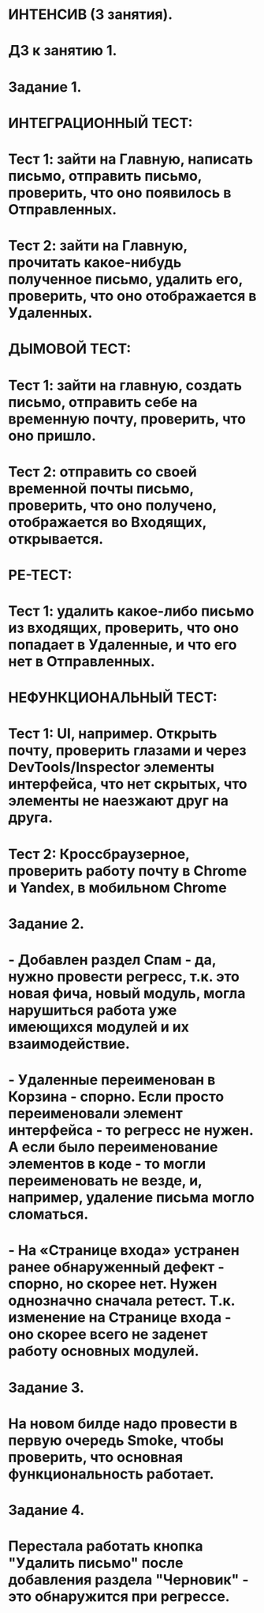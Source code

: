 # ИНТЕНСИВ (3 занятия).

# ДЗ к занятию 1.
# Задание 1.
# ИНТЕГРАЦИОННЫЙ ТЕСТ:
# Тест 1: зайти на Главную, написать письмо, отправить письмо, проверить, что оно появилось в Отправленных.
# Тест 2: зайти на Главную, прочитать какое-нибудь полученное письмо, удалить его, проверить, что оно отображается в Удаленных.
# ДЫМОВОЙ ТЕСТ:
# Тест 1: зайти на главную, создать письмо, отправить себе на временную почту, проверить, что оно пришло.
# Тест 2: отправить со своей временной почты письмо, проверить, что оно получено, отображается во Входящих, открывается.
# РЕ-ТЕСТ:
# Тест 1: удалить какое-либо письмо из входящих, проверить, что оно попадает в Удаленные, и что его нет в Отправленных.
# НЕФУНКЦИОНАЛЬНЫЙ ТЕСТ:
# Тест 1: UI, например. Открыть почту, проверить глазами и через DevTools/Inspector элементы интерфейса, что нет скрытых, что элементы не наезжают друг на друга.
# Тест 2: Кроссбраузерное, проверить работу почту в Chrome и Yandex, в мобильном Chrome

# Задание 2.
# - Добавлен раздел Спам - да, нужно провести регресс, т.к. это новая фича, новый модуль, могла нарушиться работа уже имеющихся модулей и их взаимодействие.
# - Удаленные переименован в Корзина - спорно. Если просто переименовали элемент интерфейса - то регресс не нужен. А если было переименование элементов в коде - то могли переименовать не везде, и, например, удаление письма могло сломаться.
# - На «Странице входа» устранен ранее обнаруженный дефект - спорно, но скорее нет. Нужен однозначно сначала ретест. Т.к. изменение на Странице входа - оно скорее всего не заденет работу основных модулей.

# Задание 3.
# На новом билде надо провести в первую очередь Smoke, чтобы проверить, что основная функциональность работает.

# Задание 4.
# Перестала работать кнопка "Удалить письмо" после добавления раздела "Черновик" - это обнаружится при регрессе.

